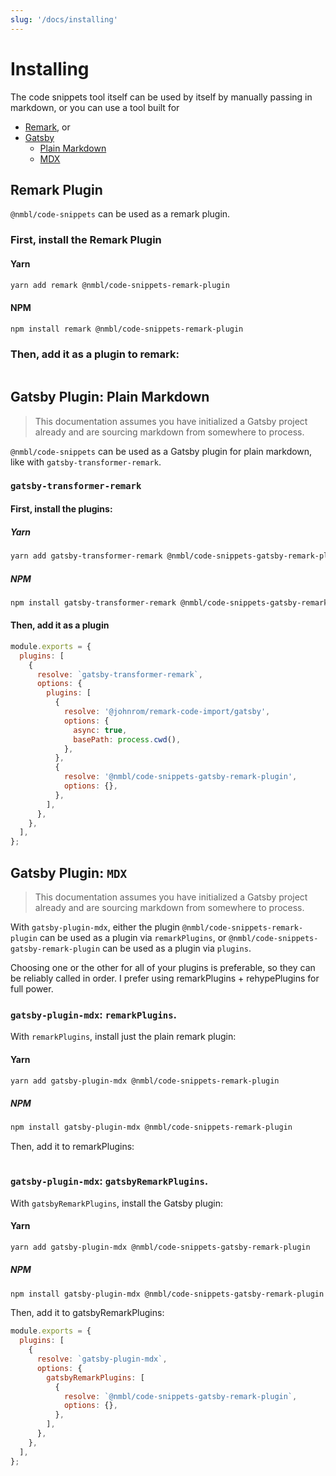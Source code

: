 ```yaml
---
slug: '/docs/installing'
---
```


# Installing

The code snippets tool itself can be used by itself by manually passing in markdown, or you can use a tool built for

- [Remark](#remark-plugin), or
- [Gatsby](#gatsby-plugin)
  - [Plain Markdown](#gatsby-plugin-plain-markdown)
  - [MDX](#gatsby-plugin-mdx)

## Remark Plugin

`@nmbl/code-snippets` can be used as a remark plugin.

### First, install the Remark Plugin

#### Yarn

```sh
yarn add remark @nmbl/code-snippets-remark-plugin
```

#### NPM

```sh
npm install remark @nmbl/code-snippets-remark-plugin
```

### Then, add it as a plugin to remark:

```ts file=../code-snippets-remark-plugin/tests/integration.test.ts snippet=remark-plugin

```

## Gatsby Plugin: Plain Markdown

> This documentation assumes you have initialized a Gatsby project already and are sourcing markdown from somewhere to process.

`@nmbl/code-snippets` can be used as a Gatsby plugin for plain markdown, like with `gatsby-transformer-remark`.

### `gatsby-transformer-remark`

#### First, install the plugins:

##### Yarn

```sh
yarn add gatsby-transformer-remark @nmbl/code-snippets-gatsby-remark-plugin
```

##### NPM

```sh
npm install gatsby-transformer-remark @nmbl/code-snippets-gatsby-remark-plugin
```

#### Then, add it as a plugin

```js
module.exports = {
  plugins: [
    {
      resolve: `gatsby-transformer-remark`,
      options: {
        plugins: [
          {
            resolve: '@johnrom/remark-code-import/gatsby',
            options: {
              async: true,
              basePath: process.cwd(),
            },
          },
          {
            resolve: '@nmbl/code-snippets-gatsby-remark-plugin',
            options: {},
          },
        ],
      },
    },
  ],
};
```

## Gatsby Plugin: `MDX`

> This documentation assumes you have initialized a Gatsby project already and are sourcing markdown from somewhere to process.

With `gatsby-plugin-mdx`, either the plugin `@nmbl/code-snippets-remark-plugin` can be used as a plugin via `remarkPlugins`, or `@nmbl/code-snippets-gatsby-remark-plugin` can be used as a plugin via `plugins`.

Choosing one or the other for all of your plugins is preferable, so they can be reliably called in order. I prefer using remarkPlugins + rehypePlugins for full power.

### `gatsby-plugin-mdx`: `remarkPlugins`.

With `remarkPlugins`, install just the plain remark plugin:

#### Yarn

```sh
yarn add gatsby-plugin-mdx @nmbl/code-snippets-remark-plugin
```

##### NPM

```sh
npm install gatsby-plugin-mdx @nmbl/code-snippets-remark-plugin
```

Then, add it to remarkPlugins:

```js file=../code-snippets-website/gatsby-config.src.js snippet=gatsby-plugin-mdx

```

### `gatsby-plugin-mdx`: `gatsbyRemarkPlugins`.

With `gatsbyRemarkPlugins`, install the Gatsby plugin:

#### Yarn

```sh
yarn add gatsby-plugin-mdx @nmbl/code-snippets-gatsby-remark-plugin
```

##### NPM

```sh
npm install gatsby-plugin-mdx @nmbl/code-snippets-gatsby-remark-plugin
```

Then, add it to gatsbyRemarkPlugins:

```js
module.exports = {
  plugins: [
    {
      resolve: `gatsby-plugin-mdx`,
      options: {
        gatsbyRemarkPlugins: [
          {
            resolve: `@nmbl/code-snippets-gatsby-remark-plugin`,
            options: {},
          },
        ],
      },
    },
  ],
};
```
